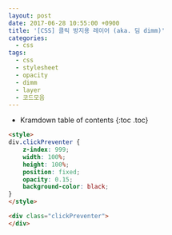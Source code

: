 ```yaml
---
layout: post
date: 2017-06-28 10:55:00 +0900
title: '[CSS] 클릭 방지용 레이어 (aka. 딤 dimm)'
categories:
  - css
tags:
  - css
  - stylesheet
  - opacity
  - dimm
  - layer
  - 코드모음
---
```


* Kramdown table of contents
{:toc .toc}

```html
<style>
div.clickPreventer {
	z-index: 999;
	width: 100%;
	height: 100%;
	position: fixed;
	opacity: 0.15;
	background-color: black;
}
</style>

<div class="clickPreventer">
</div>
```
